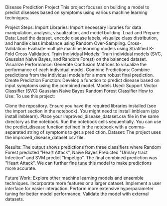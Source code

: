 Disease Prediction Project
This project focuses on building a model to predict diseases based on symptoms using various machine learning techniques.

Project Steps:
Import Libraries: Import necessary libraries for data manipulation, analysis, visualization, and model building.
Load and Prepare Data: Load the dataset, encode disease labels, visualize class distribution, and handle class imbalance using Random Over-Sampling.
Cross-Validation: Evaluate multiple machine learning models using Stratified K-Fold Cross-Validation.
Train Individual Models: Train individual models (SVC, Gaussian Naive Bayes, and Random Forest) on the balanced dataset.
Visualize Performance: Generate Confusion Matrices to visualize the performance of each individual model.
Combine Predictions: Combine predictions from the individual models for a more robust final prediction.
Create Prediction Function: Develop a function to predict disease based on input symptoms using the combined model.
Models Used:
Support Vector Classifier (SVC)
Gaussian Naive Bayes
Random Forest Classifier
How to Use:
To use this project:

Clone the repository.
Ensure you have the required libraries installed (see the import section in the notebook). You might need to install imblearn (pip install imblearn).
Place your improved_disease_dataset.csv file in the same directory as the notebook.
Run the notebook cells sequentially.
You can use the predict_disease function defined in the notebook with a comma-separated string of symptoms to get a prediction.
Dataset:
The project uses the improved_disease_dataset.csv file.

Results:
The output shows predictions from three classifiers where Random Forest predicted "Heart Attack", Naive Bayes Predicted "Urinary tract Infection" and SVM predict "Impetigo". The final combined prediction was "Heart Attack". We can further fine tune this model to make predictions more accurate.

Future Work:
Explore other machine learning models and ensemble techniques.
Incorporate more features or a larger dataset.
Implement a user interface for easier interaction.
Perform more extensive hyperparameter tuning for better model performance.
Validate the model with external datasets.
